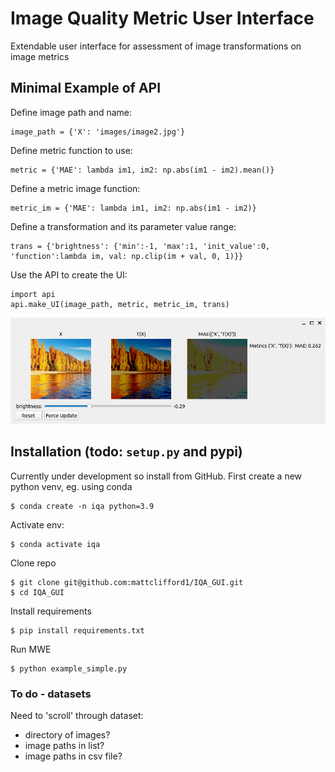# Image Quality Metric User Interface
Extendable user interface for assessment of image transformations on image metrics

## Minimal Example of API
Define image path and name:
```
image_path = {'X': 'images/image2.jpg'}
```
Define metric function to use:
```
metric = {'MAE': lambda im1, im2: np.abs(im1 - im2).mean()}
```
Define a metric image function:
```
metric_im = {'MAE': lambda im1, im2: np.abs(im1 - im2)}
```
Define a transformation and its parameter value range:
```
trans = {'brightness': {'min':-1, 'max':1, 'init_value':0, 'function':lambda im, val: np.clip(im + val, 0, 1)}}
```
Use the API to create the UI:
```
import api
api.make_UI(image_path, metric, metric_im, trans)
```
![Alt text](images/ui-simple.png?raw=true "Simple UI")





## Installation (todo: `setup.py` and pypi)
Currently under development so install from GitHub. First create a new python venv, eg. using conda
```
$ conda create -n iqa python=3.9
```
Activate env:
```
$ conda activate iqa
```
Clone repo
```
$ git clone git@github.com:mattclifford1/IQA_GUI.git
$ cd IQA_GUI
```
Install requirements
```
$ pip install requirements.txt
```
Run MWE
```
$ python example_simple.py
```

### To do - datasets
Need to 'scroll' through dataset:
  - directory of images?
  - image paths in list?
  - image paths in csv file?
